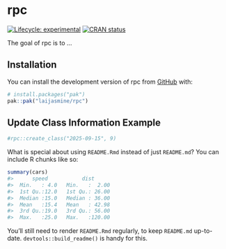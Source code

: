 
<!-- README.md is generated from README.Rmd. Please edit that file -->

# rpc

<!-- badges: start -->

[![Lifecycle:
experimental](https://img.shields.io/badge/lifecycle-experimental-orange.svg)](https://lifecycle.r-lib.org/articles/stages.html#experimental)
[![CRAN
status](https://www.r-pkg.org/badges/version/rpc)](https://CRAN.R-project.org/package=rpc)
<!-- badges: end -->

The goal of rpc is to …

## Installation

You can install the development version of rpc from
[GitHub](https://github.com/) with:

``` r
# install.packages("pak")
pak::pak("laijasmine/rpc")
```

## Update Class Information Example

``` r
#rpc::create_class("2025-09-15", 9)
```

What is special about using `README.Rmd` instead of just `README.md`?
You can include R chunks like so:

``` r
summary(cars)
#>      speed           dist       
#>  Min.   : 4.0   Min.   :  2.00  
#>  1st Qu.:12.0   1st Qu.: 26.00  
#>  Median :15.0   Median : 36.00  
#>  Mean   :15.4   Mean   : 42.98  
#>  3rd Qu.:19.0   3rd Qu.: 56.00  
#>  Max.   :25.0   Max.   :120.00
```

You’ll still need to render `README.Rmd` regularly, to keep `README.md`
up-to-date. `devtools::build_readme()` is handy for this.
